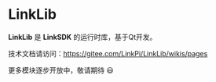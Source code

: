 # LinkLib

**LinkLib** 是 **LinkSDK** 的运行时库，基于Qt开发。

技术文档请访问：https://gitee.com/LinkPi/LinkLib/wikis/pages

更多模块逐步开放中，敬请期待 :smiley: 